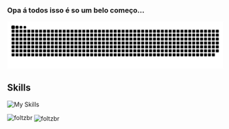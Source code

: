 ### Opa á todos isso é so um belo começo...

<picture>
  <source
    media="(prefers-color-scheme: dark)"
    srcset="https://raw.githubusercontent.com/platane/snk/output/github-contribution-grid-snake-dark.svg"
  />
  <source
    media="(prefers-color-scheme: light)"
    srcset="https://raw.githubusercontent.com/platane/snk/output/github-contribution-grid-snake.svg"
  />
  <img
    alt="github contribution grid snake animation"
    src="https://raw.githubusercontent.com/platane/snk/output/github-contribution-grid-snake.svg"
  />
</picture>


## Skills
![My Skills](https://skillicons.dev/icons?i=python)

<p>
  <img align="left" src="https://github-readme-stats.vercel.app/api/top-langs?username=foltzbr&show_icons=true&locale=en&layout=compact&theme=radical" alt="foltzbr" />
  &nbsp;<img align="center" src="https://github-readme-stats.vercel.app/api?username=foltzbr&show_icons=true&locale=en&theme=radical" alt="foltzbr" />
</p>


